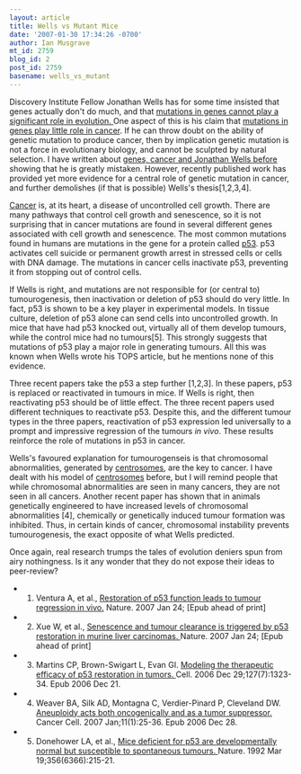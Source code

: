 ```yaml
---
layout: article
title: Wells vs Mutant Mice
date: '2007-01-30 17:34:26 -0700'
author: Ian Musgrave
mt_id: 2759
blog_id: 2
post_id: 2759
basename: wells_vs_mutant
---
```

Discovery Institute Fellow Jonathan Wells has for some time insisted that genes actually don't do much, and that [ mutations in genes cannot play a significant role in evolution. ](http://www.tparents.org/Library/Unification/Talks/Wells/DARWIN.htm)  One aspect of this is his claim that [mutations in genes play little role in cancer](http://www.iscid.org/papers/Wells_TOPS_051304.pdf). If he can throw doubt on the ability of genetic mutation to produce cancer, then by implication genetic mutation is not a force in evolutionary biology, and cannot be sculpted by natural selection. I have written about [genes, cancer and Jonathan Wells before ](/archives/2005/07/thats-another-f.html) showing that he is greatly mistaken.  However, recently published work has provided yet more evidence for a central role of genetic mutation in cancer, and further demolishes (if that is possible) Wells's thesis\[1,2,3,4\]. 

[Cancer](http://en.wikipedia.org/wiki/Cancer) is, at its heart, a disease of uncontrolled cell growth. There are many pathways that control cell growth and senescence, so it is not surprising that in cancer mutations are found in several different genes associated with cell growth and senescence. The most common mutations found in humans are mutations in the gene for a protein called [p53](http://en.wikipedia.org/wiki/P53). p53 activates cell suicide or permanent growth arrest in stressed cells or cells with DNA damage. The mutations in cancer cells inactivate p53, preventing it from stopping out of control cells. 

If Wells is right, and mutations are not responsible for (or central to) tumourogenesis, then inactivation or deletion of p53 should do very little. In fact, p53 is shown to be a key player in experimental models. In tissue culture, deletion of p53 alone can send cells into uncontrolled growth. In mice that have had p53 knocked out, virtually all of them develop tumours, while the control mice had no tumours\[5\].  This strongly suggests that mutations of p53 play a major role in generating tumours. All this was known when Wells wrote his TOPS article, but he mentions none of this evidence. 

Three recent papers take the p53 a step further \[1,2,3\]. In these papers, p53 is replaced or reactivated in tumours in mice. If Wells is right, then reactivating p53 should be of little effect. The three recent papers used different techniques to reactivate p53. Despite this, and the different tumour types in the three papers, reactivation of p53 expression led universally to a prompt and impressive regression of the tumours _in vivo_. These results reinforce the role of mutations in p53 in cancer.

Wells's favoured explanation for tumourogenseis is that chromosomal abnormalities, generated by [centrosomes](http://en.wikipedia.org/wiki/Centrosome), are the key to cancer. I have dealt with his model of [centrosomes](/archives/2006/08/wells-vs-tiny-f.html) before, but I will remind people that while chromosomal abnormalities are seen in many cancers, they are not seen in all cancers. Another recent paper has shown that in animals genetically engineered to have increased levels of chromosomal abnormalities \[4\], chemically or genetically induced tumour formation was inhibited. Thus, in certain kinds of cancer, chromosomal instability prevents tumourogenesis, the exact opposite of what Wells predicted. 

Once again, real research trumps the tales of evolution deniers spun from airy nothingness. Is it any wonder that they do not expose their ideas to peer-review?


*   1. Ventura A, et al., [ Restoration of p53 function leads to tumour regression in vivo.](http://www.ncbi.nlm.nih.gov/entrez/query.fcgi?db=pubmed&amp;cmd=Retrieve&amp;dopt=AbstractPlus&amp;list_uids=17251932&amp;query_hl=2&amp;itool=pubmed_docsum)   Nature. 2007 Jan 24; \[Epub ahead of print\] 
*  2. Xue W, et al., [ Senescence and tumour clearance is triggered by p53 restoration in murine liver carcinomas. ](http://www.ncbi.nlm.nih.gov/entrez/query.fcgi?db=pubmed&amp;cmd=Retrieve&amp;dopt=AbstractPlus&amp;list_uids=17251933&amp;query_hl=3&amp;itool=pubmed_DocSum) Nature. 2007 Jan 24; \[Epub ahead of print\] 
*  3. Martins CP, Brown-Swigart L, Evan GI. [ Modeling the therapeutic efficacy of p53 restoration in tumors. ](http://www.ncbi.nlm.nih.gov/entrez/query.fcgi?db=pubmed&amp;cmd=Retrieve&amp;dopt=AbstractPlus&amp;list_uids=17182091&amp;query_hl=4&amp;itool=pubmed_DocSum) Cell. 2006 Dec 29;127(7):1323-34. Epub 2006 Dec 21. 
*  4. Weaver BA, Silk AD, Montagna C, Verdier-Pinard P, Cleveland DW. [ Aneuploidy acts both oncogenically and as a tumor suppressor. ](http://www.ncbi.nlm.nih.gov/entrez/query.fcgi?db=pubmed&amp;cmd=Retrieve&amp;dopt=AbstractPlus&amp;list_uids=17189716&amp;query_hl=6&amp;itool=pubmed_DocSum) Cancer Cell. 2007 Jan;11(1):25-36. Epub 2006 Dec 28. 
*  5. Donehower LA, et al., [ Mice deficient for p53 are developmentally normal but susceptible to spontaneous tumours. ](http://www.ncbi.nlm.nih.gov/entrez/query.fcgi?db=pubmed&amp;cmd=Retrieve&amp;dopt=AbstractPlus&amp;list_uids=1552940&amp;query_hl=7&amp;itool=pubmed_docsum)  Nature. 1992 Mar 19;356(6366):215-21.

